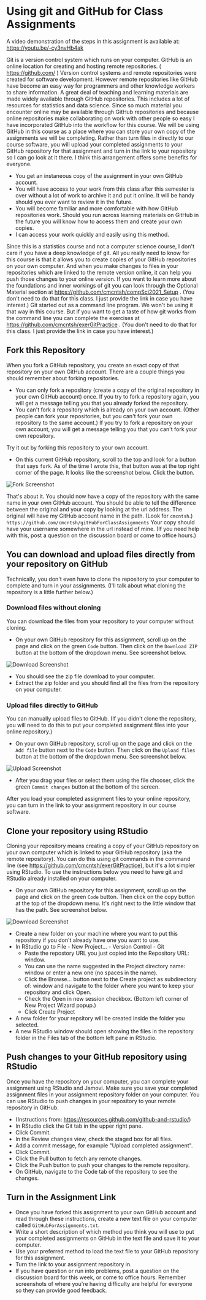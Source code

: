 # Using git and GitHub for Class Assignments

A video demonstration of the steps in this assignment is available at: https://youtu.be/-cy3nvHb4ak

Git is a version control system which runs on your computer. GitHub is an online location for creating and hosting remote repositories. ( https://github.com/ ) Version control systems and remote repositories were created for software development. However remote repositories like GitHub have become an easy way for programmers and other knowledge workers to share information. A great deal of teaching and learning materials are made widely available through GitHub repositories. This includes a lot of resources for statistics and data science. Since so much material you encounter online may be available through GitHub repositories and because online repositories make collaborating on work with other people so easy I have incorporated GitHub into the workflow for this course. We will be using GitHub in this course as a place where you can store your own copy of the assignments we will be completing. Rather than turn files in directly to our course software, you will upload your completed assignments to your GitHub repository for that assignment and turn in the link to your repository so I can go look at it there. I think this arrangement offers some benefits for everyone.

* You get an instaneous copy of the assignment in your own GitHub account.
* You will have access to your work from this class after this semester is over without a lot of work to archive it and put it online. It will be handy should you ever want to review it in the future.
* You will become familiar and more comfortable with how GitHub repositories work. Should you run across learning materials on GitHub in the future you will know how to access them and create your own copies.
* I can access your work quickly and easily using this method.

Since this is a statistics course and not a computer science course, I don't care if you have a deep knowledge of git. All you really need to know for this course is that it allows you to create copies of your GitHub repositories on your own computer. And when you make changes to files in your repositories which are linked to the remote version online, it can help you push those changes to your online version. If you want to learn more about the foundations and inner workings of git you can look through the Optional Material section at https://github.com/cmcntsh/compSci2021_Setup . (You don't need to do that for this class. I just provide the link in case you have interest.) Git started out as a command line program. We won't be using it that way in this course. But if you want to get a taste of how git works from the command line you can complete the exercises at https://github.com/cmcntsh/exerGitPractice . (You don't need to do that for this class. I just provide the link in case you have interest.)

## Fork this Repository

When you fork a GitHub repository, you create an exact copy of that repository on your own GitHub account. There are a couple things you should remember about forking repositories.

* You can only fork a repository (create a copy of the original repository in your own GitHub account) once. If you try to fork a repository again, you will get a message telling you that you already forked the repository. 
* You can't fork a repository which is already on your own account. (Other people can fork your repositories, but you can't fork your own repository to the same account.) If you try to fork a repository on your own account, you will get a message telling you that you can't fork your own repository.

Try it out by forking this repository to your own account.

* On this current GitHub repository, scroll to the top and look for a button that says `fork`. As of the time I wrote this, that button was at the top right corner of the page. It looks like the screenshot below. Click the button.

![Fork Screenshot](https://github.com/cmcntsh/gitHubForClassAssignments/blob/main/images/forkImage.png?raw=true)

That's about it. You should now have a copy of the repository with the same name in your own GitHub account. You should be able to tell the difference between the original and your copy by looking at the url address. The original will have my GitHub account name in the path. (Look for `cmcntsh`.) `https://github.com/cmcntsh/gitHubForClassAssignments` Your copy should have your username somewhere in the url instead of mine. (If you need help with this, post a question on the discussion board or come to office hours.)

## You can download and upload files directly from your repository on GitHub

Technically, you don't even have to clone the repository to your computer to complete and turn in your assignments. (I'll talk about what cloning the repository is a little further below.)

### Download files without cloning

You can download the files from your repository to your computer without cloning.

* On your own GitHub repository for this assignment, scroll up on the page and click on the green `Code` button. Then click on the `Download ZIP` button at the bottom of the dropdown menu. See screenshot below.

![Download Screenshot](https://github.com/cmcntsh/gitHubForClassAssignments/blob/main/images/downloadZip.png?raw=true)

* You should see the zip file download to your computer.
* Extract the zip folder and you should find all the files from the repository on your computer.

### Upload files directly to GitHub

You can manually upload files to GitHub. (If you didn't clone the repository, you will need to do this to put your completed assignment files into your online repository.)

* On your own GitHub repository, scroll up on the page and click on the `Add file` button next to the `Code` button. Then click on the `Upload files` button at the bottom of the dropdown menu. See screenshot below.

![Upload Screenshot](https://github.com/cmcntsh/gitHubForClassAssignments/blob/main/images/GitHubUpload.png?raw=true)

* After you drag your files or select them using the file chooser, click the green `Commit changes` button at the bottom of the screen.

After you load your completed assignment files to your online repository, you can turn in the link to your assignment repository in our course software.

## Clone your repository using RStudio

Cloning your repository means creating a copy of your GitHub repository on your own computer which is linked to your GitHub repository (aka the remote repository). You can do this using git commands in the command line (see https://github.com/cmcntsh/exerGitPractice), but it's a lot simpler using RStudio. To use the instructions below you need to have git and RStudio already installed on your computer.

* On your own GitHub repository for this assignment, scroll up on the page and click on the green `Code` button. Then click on the copy button at the top of the dropdown menu. It's right next to the little window that has the path. See screenshot below.

![Download Screenshot](https://github.com/cmcntsh/gitHubForClassAssignments/blob/main/images/downloadZip.png?raw=true)

* Create a new folder on your machine where you want to put this repository if you don't already have one you want to use.
* In RStudio go to File - New Project... - Version Control - Git 
  * Paste the repostory URL you just copied into the Repository URL: window.
  * You can use the name suggested in the Project directory name: window or enter a new one (no spaces in the name).
  * Click the Browse... button next to the Create project as subdirectory of: window and navigate to the folder where you want to keep your repository and click Open.
  * Check the Open in new session checkbox. (Bottom left corner of New Project Wizard popup.)
  * Click Create Project
* A new folder for your repsitory will be created inside the folder you selected.
* A new RStudio window should open showing the files in the repository folder in the Files tab of the bottom left pane in RStudio.

## Push changes to your GitHub repository using RStudio

Once you have the repository on your computer, you can complete your assignment using RStudio and Jamovi. Make sure you save your completed assignment files in your assignment repository folder on your computer. You can use RStudio to push changes in your repository to your remote repository in GitHub.

* (Instructions from: https://resources.github.com/github-and-rstudio/)
* In RStudio click the Git tab in the upper right pane.
* Click Commit.
* In the Review changes view, check the staged box for all files.
* Add a commit message, for example "Upload completed assignment".
* Click Commit.
* Click the Pull button to fetch any remote changes.
* Click the Push button to push your changes to the remote repository.
* On GitHub, navigate to the Code tab of the repository to see the changes.

## Turn in the Assignment Link

* Once you have forked this assignment to your own GitHub account and read through these instructions, create a new text file on your computer called `GitHubForAssignments.txt`.
* Write a short description of which method you think you will use to put your completed assignments on GitHub in the text file and save it to your computer.
* Use your preferred method to load the text file to your GitHub repository for this assignment.
* Turn the link to your assignment repository in.
* If you have question or run into problems, post a question on the discussion board for this week, or come to office hours. Remember screenshots of where you're having difficulty are helpful for everyone so they can provide good feedback.
